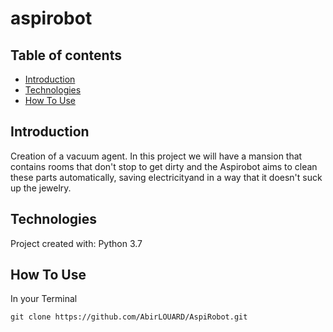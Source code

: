 # aspirobot


## Table of contents

* [Introduction](#introduction)
* [Technologies](#technologies)
* [How To Use](#how-to-use)

## Introduction

Creation of a vacuum agent. In this project we will
have a mansion that contains rooms that don't stop
to get dirty and the Aspirobot aims to clean these
parts automatically, saving electricityand in a 
way that it doesn't suck up the jewelry.

## Technologies

Project created with:
Python 3.7

## How To Use

In your Terminal

```
git clone https://github.com/AbirLOUARD/AspiRobot.git
```
